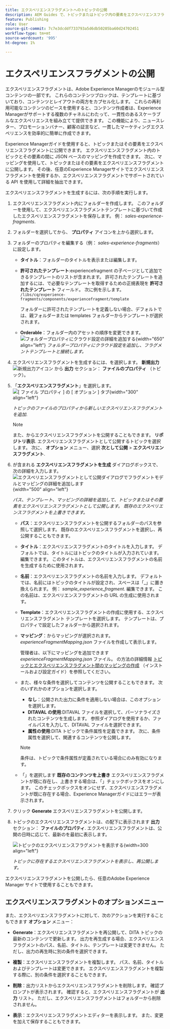 ```yaml
---
title: エクスペリエンスフラグメントへのトピックの公開
description: AEM Guides で、トピックまたはトピック内の要素をエクスペリエンスフラグメントに公開する。  トピックに存在するエクスペリエンスフラグメントを表示し、再公開する方法を説明します。
feature: Publishing
role: User
source-git-commit: 7c7e3dcddf733793a5d6db50205ba60d24702451
workflow-type: tm+mt
source-wordcount: '995'
ht-degree: 1%

---
```



# エクスペリエンスフラグメントの公開

エクスペリエンスフラグメントは、Adobe Experience Managerのモジュール型コンテンツの一部です。 これらのコンテンツブロックは、テンプレートに基づいており、コンテンツとレイアウトの両方をカプセル化します。 これらの再利用可能なコンテンツのピースを使用すると、コンテンツ作成者は、Experience Managerがサポートする複数のチャネルにわたって、一貫性のあるスケーラブルなエクスペリエンスを組み立てて提供できます。 この機能により、ニュースレター、プロモーションバナー、顧客の証言など、一貫したマーケティングエクスペリエンスを効率的に簡単に作成できます。

Experience Managerガイドを使用すると、トピックまたはその要素をエクスペリエンスフラグメントに公開できます。 エクスペリエンスフラグメント内のトピックとその要素の間に JSON ベースのマッピングを作成できます。 次に、マッピングを使用して、トピックまたはその要素をエクスペリエンスフラグメントに公開します。 その後、任意のExperience Managerサイトでエクスペリエンスフラグメントを使用するか、エクスペリエンスフラグメントでサポートされている API を使用して詳細を抽出できます。




エクスペリエンスフラグメントを生成するには、次の手順を実行します。


1. エクスペリエンスフラグメント内にフォルダーを作成します。 このフォルダーを使用して、エクスペリエンスフラグメントテンプレートに基づいて作成したエクスペリエンスフラグメントを保存します。 例： *sales-experience-fragments*.
1. フォルダーを選択してから、 **プロパティ** アイコンを上から選択します。
1. フォルダーのプロパティを編集する（例： *sales-experience-fragments*）に設定します。


   * **タイトル**：フォルダーのタイトルを表示または編集します。

   * **許可されたテンプレート**:experiencefragment の子ページとして追加できるテンプレートのリストが含まれます。 許可されたテンプレートを追加するには、で必要なテンプレートを取得するための正規表現を **許可されたテンプレート** フィールド。
次に例を示します。
     `/libs/cq/experience-fragments/components/experiencefragment/template`

     フォルダーに許可されたテンプレートを定義しない場合、デフォルトでは、親フォルダーまたは templates フォルダーからテンプレートが選択されます。
   * **Orderable**：フォルダー内のアセットの順序を変更できます。
     ![フォルダープロパティにクラウド設定の詳細を追加する](images/experience-fragment-folder-properties.png){width="650" align="left"}
     *フォルダープロパティにクラウド設定を追加し、フラグメントテンプレートと接続します。*
1. エクスペリエンスフラグメントを生成するには、を選択します。 **新規出力** ![新規出力アイコン](./images/Add_icon.svg) から **出力** セクション： **ファイルのプロパティ** （トピック）。
1. 「**エクスペリエンスフラグメント**」を選択します。\
   ![[ ファイル プロパティ ] の [ オプション ] タブ](./images/file-properties-outputs.png){width="300" align="left"}

   *トピックのファイルのプロパティから新しいエクスペリエンスフラグメントを追加*.

   >[!NOTE]
   >
   > また、からエクスペリエンスフラグメントを公開することもできます。 **リポジトリ表示**. エクスペリエンスフラグメントとして公開するトピックを選択します。 次に、 **オプション** メニュー、選択 **次として公開** > **エクスペリエンスフラグメント**.

1. が含まれる **エクスペリエンスフラグメントを生成** ダイアログボックスで、次の詳細を入力します。
   ![エクスペリエンスフラグメントとして公開ダイアログでフラグメントモデルとマッピングの詳細を追加します](images/experience-fragment-generate.png){width="500" align="left"}

   *パス、テンプレート、マッピングの詳細を追加して、トピックまたはその要素をエクスペリエンスフラグメントとして公開します。 既存のエクスペリエンスフラグメントを上書きできます。*

   * **パス**：エクスペリエンスフラグメントを公開するフォルダーのパスを参照して選択します。 既存のエクスペリエンスフラグメントを選択し、再公開することもできます。
   * **タイトル**：エクスペリエンスフラグメントのタイトルを入力します。 デフォルトでは、タイトルにはトピックのタイトルが入力されています。 編集できます。 このタイトルは、エクスペリエンスフラグメントの名前を生成するために使用されます。
   * **名前**：エクスペリエンスフラグメントの名前を入力します。 デフォルトでは、名前にはトピックのタイトルが設定され、スペースは「_」に置き換えられます。 例： *sample_experience_fragment*. 編集できます。 この名前は、エクスペリエンスフラグメントの URL の生成に使用されます。
   * **Template**：エクスペリエンスフラグメントの作成に使用する、エクスペリエンスフラグメント テンプレートを選択します。 テンプレートは、プロパティで設定したフォルダーから選択されます。
   * **マッピング**：からマッピングが選択されます。 *experienceFragmentMapping.json* ファイルを作成して表示します。



     管理者は、以下にマッピングを追加できます *experienceFragmentMapping.json* ファイル。  の方法の詳細情報 [トピックとエクスペリエンスフラグメント間のマッピングの作成](../cs-install-guide/conf-experience-fragment-mapping-cs.md) （インストールおよび設定ガイド）を参照してください。

   * また、様々な条件を選択してコンテンツを公開することもできます。  次のいずれかのオプションを選択します。


      * **なし**：公開された出力に条件を適用しない場合は、このオプションを選択します。
      * **DITAVAL の使用**:DITAVAL ファイルを選択して、パーソナライズされたコンテンツを生成します。 参照ダイアログを使用するか、ファイルパスを入力して、DITAVAL ファイルを選択できます。
      * **属性の使用**:DITA トピックで条件属性を定義できます。 次に、条件属性を選択して、関連するコンテンツを公開します。

     >[!NOTE]
     > 
     >条件は、トピックで条件属性が定義されている場合にのみ有効になります。


   * 「」を選択します **既存のコンテンツを上書き** エクスペリエンスフラグメントが既に存在し、上書きする場合は、「」チェックボックスをオンにします。 このチェックボックスをオンにせず、エクスペリエンスフラグメントが既に存在する場合、Experience Managerガイドにはエラーが表示されます。
1. クリック **Generate** エクスペリエンスフラグメントを公開します。
1. トピックのエクスペリエンスフラグメントは、の配下に表示されます **出力** セクション： **ファイルのプロパティ**. エクスペリエンスフラグメントは、公開の日時に応じて、最新のを最初に表示します。

   ![トピックのエクスペリエンスフラグメントを表示する](images/experience-fragment-outputs.png){width=300 align=&quot;left&quot;}

   *トピックに存在するエクスペリエンスフラグメントを表示し、再公開します。*




エクスペリエンスフラグメントを公開したら、任意のAdobe Experience Manager サイトで使用することもできます。


## エクスペリエンスフラグメントのオプションメニュー

また、エクスペリエンスフラグメントに対して、次のアクションを実行することもできます **オプション** メニュー：

* **Generate**：エクスペリエンスフラグメントを再公開して、DITA トピックの最新のコンテンツで更新します。 出力を再生成する場合、エクスペリエンスフラグメントのパス、名前、タイトル、テンプレートは変更できません。 ただし、出力の再生時に別の条件を選択できます。

* **複製**：エクスペリエンスフラグメントを複製します。 パス、名前、タイトルおよびテンプレートは変更できます。 エクスペリエンスフラグメントを複製する際に、別の条件を選択することもできます。

* **削除**：出力リストからエクスペリエンスフラグメントを削除します。 確認プロンプトが表示されます。 確認すると、エクスペリエンスフラグメントが **出力** リスト。 ただし、エクスペリエンスフラグメントはフォルダーから削除されません。

* **表示**：エクスペリエンスフラグメントエディターを表示します。 また、変更を加えて保存することもできます。


